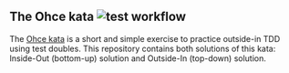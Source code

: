 ## The Ohce kata ![test workflow](https://github.com/kudashevs/ohce-kata/actions/workflows/run-tests.yml/badge.svg)

The [Ohce kata](https://codesai.com/posts/2016/05/ohce-kata) is a short and simple exercise to practice outside-in TDD using test doubles.
This repository contains both solutions of this kata: Inside-Out (bottom-up) solution and Outside-In (top-down) solution. 
